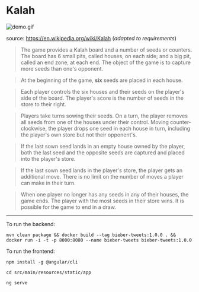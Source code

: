 # Kalah

![demo.gif](https://media.giphy.com/media/jRYfDBl7bwQOWaOZx3/giphy.gif)
 

source: https://en.wikipedia.org/wiki/Kalah (_adapted to requirements_)

>The game provides a Kalah board and a number of seeds or counters. The board has 6 small pits, called houses, on each side; and a big pit, called an end zone, at each end. The object of the game is to capture more seeds than one's opponent.
  
>At the beginning of the game, **six** seeds are placed in each house.
  
>Each player controls the six houses and their seeds on the player's side of the board. The player's score is the number of seeds in the store to their right.
 
>Players take turns sowing their seeds. On a turn, the player removes all seeds from one of the houses under their control. Moving counter-clockwise, the player drops one seed in each house in turn, including the player's own store but not their opponent's.

>If the last sown seed lands in an empty house owned by the player, both the last seed and the opposite seeds are captured and placed into the player's store.

>If the last sown seed lands in the player's store, the player gets an additional move. There is no limit on the number of moves a player can make in their turn.

>When one player no longer has any seeds in any of their houses, the game ends. The player with the most seeds in their store wins. It is possible for the game to end in a draw.

---

To run the backend: 

`mvn clean package && docker build --tag bieber-tweets:1.0.0 . && docker run -i -t -p 8000:8080 --name bieber-tweets bieber-tweets:1.0.0`

To run the frontend:

`npm install -g @angular/cli`

`cd src/main/resources/static/app`

`ng serve`

